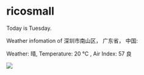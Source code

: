 # ricosmall

Today is Tuesday.

Weather infomation of 深圳市南山区， 广东省， 中国: 

Weather: 晴, Temperature: 20 ℃ , Air Index: 57 良

<img src="https://github-readme-stats.vercel.app/api?username=ricosmall&show_icons=true" />
